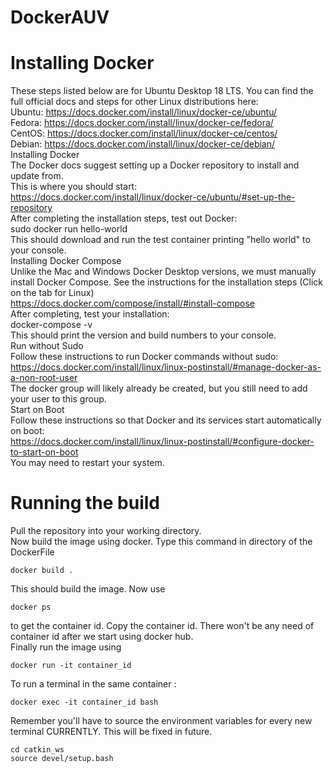 # DockerAUV
# Installing Docker

These steps listed below are for Ubuntu Desktop 18 LTS. You can find the full official docs and steps for other Linux distributions here:  
Ubuntu: https://docs.docker.com/install/linux/docker-ce/ubuntu/  
Fedora: https://docs.docker.com/install/linux/docker-ce/fedora/  
CentOS: https://docs.docker.com/install/linux/docker-ce/centos/  
Debian: https://docs.docker.com/install/linux/docker-ce/debian/  
Installing Docker  
The Docker docs suggest setting up a Docker repository to install and update from.   
This is where you should start:  
https://docs.docker.com/install/linux/docker-ce/ubuntu/#set-up-the-repository  
After completing the installation steps, test out Docker:  
sudo docker run hello-world  
This should download and run the test container printing "hello world" to your console.   
Installing Docker Compose  
Unlike the Mac and Windows Docker Desktop versions, we must manually install Docker Compose. See the instructions for the installation steps (Click on the tab for Linux)  
https://docs.docker.com/compose/install/#install-compose  
After completing, test your installation:  
docker-compose -v  
This should print the version and build numbers to your console.   
Run without Sudo  
Follow these instructions to run Docker commands without sudo:  
https://docs.docker.com/install/linux/linux-postinstall/#manage-docker-as-a-non-root-user  
The docker group will likely already be created, but you still need to add your user to this group.  
Start on Boot  
Follow these instructions so that Docker and its services start automatically on boot:  
https://docs.docker.com/install/linux/linux-postinstall/#configure-docker-to-start-on-boot  
You may need to restart your system. 

# Running the build
Pull the repository into your working directory.   
Now build the image using docker. Type this command in directory of the DockerFile
```Shell
docker build .
```
This should build the image. Now use 
```
docker ps
```
to get the container id. Copy the container id. There won't be any need of container id after we start using docker hub.  
Finally run the image using

```
docker run -it container_id 
```
To run a terminal in the same container :
```
docker exec -it container_id bash
```
Remember you'll have to source the environment variables for every new terminal CURRENTLY. This will be fixed in future.
```
cd catkin_ws
source devel/setup.bash
```

